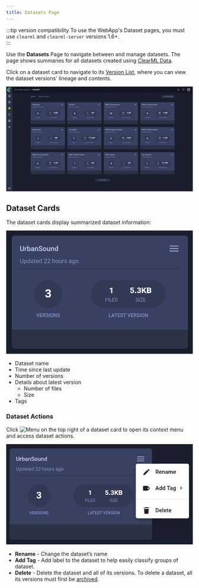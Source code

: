 ```yaml
---
title: Datasets Page
---
```


:::tip version compatibility 
To use the WebApp's Dataset pages, you must use `clearml` and `clearml-server` versions 1.6+.  
:::

Use the **Datasets** Page to navigate between and manage datasets. The page shows summaries 
for all datasets created using [ClearML Data](../../clearml_data/clearml_data.md).

Click on a dataset card to navigate to its [Version List](webapp_dataset_viewing.md), where you can view the 
dataset versions' lineage and contents. 

![Dataset page](../../img/webapp_dataset_page.png)


## Dataset Cards

The dataset cards display summarized dataset information:

<div class="max-w-50">

![Dataset card](../../img/webapp_dataset_card.png)

</div>

* Dataset name
* Time since last update
* Number of versions
* Details about latest version
  * Number of files
  * Size
* Tags 

### Dataset Actions

Click <img src="/docs/latest/icons/ico-bars-menu.svg" alt="Menu" className="icon size-md space-sm" /> on the top right
of a dataset card to open its context menu and access dataset actions.  

<div class="max-w-50">

![Dataset context menu](../../img/webapp_dataset_card_context_menu.png)

</div>

* **Rename** - Change the dataset’s name
* **Add Tag** - Add label to the dataset to help easily classify groups of dataset.
* **Delete** - Delete the dataset and all of its versions. To delete a dataset, all its versions must first be 
  [archived](../webapp_archiving.md). 
